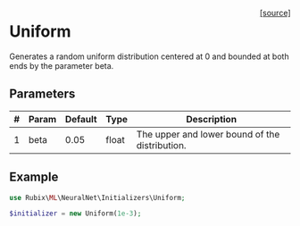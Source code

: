 <span style="float:right;"><a href="https://github.com/RubixML/RubixML/blob/master/src/NeuralNet/Initializers/Uniform.php">[source]</a></span>

# Uniform
Generates a random uniform distribution centered at 0 and bounded at both ends by the parameter beta.

## Parameters
| # | Param | Default | Type | Description |
|---|---|---|---|---|
| 1 | beta | 0.05 | float | The upper and lower bound of the distribution. |

## Example
```php
use Rubix\ML\NeuralNet\Initializers\Uniform;

$initializer = new Uniform(1e-3);
```